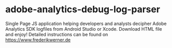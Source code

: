 # adobe-analytics-debug-log-parser
Single Page JS application helping developers and analysts decipher Adobe Analytics SDK logfiles from Android Studio or Xcode.
Download HTML file and enjoy! Detailed instructions can be found on https://www.frederikwerner.de
